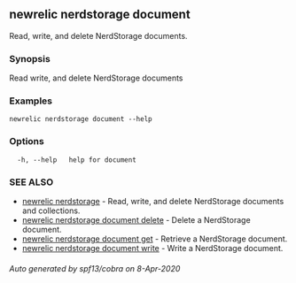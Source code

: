## newrelic nerdstorage document

Read, write, and delete NerdStorage documents.

### Synopsis

Read write, and delete NerdStorage documents

### Examples

```
newrelic nerdstorage document --help
```

### Options

```
  -h, --help   help for document
```

### SEE ALSO

* [newrelic nerdstorage](newrelic_nerdstorage.md)	 - Read, write, and delete NerdStorage documents and collections.
* [newrelic nerdstorage document delete](newrelic_nerdstorage_document_delete.md)	 - Delete a NerdStorage document.
* [newrelic nerdstorage document get](newrelic_nerdstorage_document_get.md)	 - Retrieve a NerdStorage document.
* [newrelic nerdstorage document write](newrelic_nerdstorage_document_write.md)	 - Write a NerdStorage document.

###### Auto generated by spf13/cobra on 8-Apr-2020
